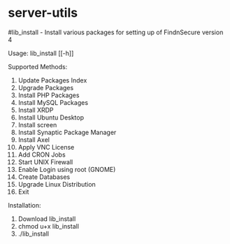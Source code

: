 server-utils
============

#lib_install - Install various packages for setting up of FindnSecure version 4

Usage:
lib_install [[-h]]

Supported Methods:
1) Update Packages Index
2) Upgrade Packages
3) Install PHP Packages
4) Install MySQL Packages
5) Install XRDP
6) Install Ubuntu Desktop
7) Install screen
8) Install Synaptic Package Manager
9) Install Axel
10) Apply VNC License
11) Add CRON Jobs
12) Start UNIX Firewall
13) Enable Login using root (GNOME)
14) Create Databases
15) Upgrade Linux Distribution
0) Exit

Installation:
1) Download lib_install
2) chmod u+x lib_install
3) ./lib_install
